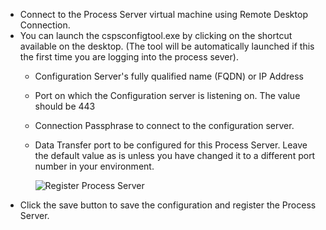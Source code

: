 * Connect to the Process Server virtual machine using Remote Desktop Connection.
* You can launch the cspsconfigtool.exe by clicking on the shortcut available on the desktop. (The tool will be automatically launched if this the first time you are logging into the process sever).
  - Configuration Server's fully qualified name (FQDN) or IP Address
  - Port on which the Configuration server is listening on. The value should be 443
  - Connection Passphrase to connect to the configuration server.
  - Data Transfer port to be configured for this Process Server. Leave the default value as is unless you have changed it to a different port number in your environment.

    ![Register Process Server](https://docstestmedia1.blob.core.windows.net/azure-media/includes/media/site-recovery-vmware-register-process-server/register-ps.png)
* Click the save button to save the configuration and register the Process Server.

